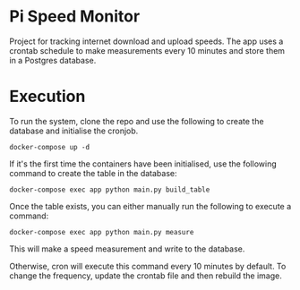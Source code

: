 # Pi Speed Monitor
Project for tracking internet download and upload speeds. The app uses a crontab schedule to make measurements every 10 minutes and store them in a Postgres database.

# Execution  

To run the system, clone the repo and use the following to create the database and initialise the cronjob.

```
docker-compose up -d
```

If it's the first time the containers have been initialised, use the following command to create the table in the database:

```
docker-compose exec app python main.py build_table
```

Once the table exists, you can either manually run the following to execute a command:

```
docker-compose exec app python main.py measure
```

This will make a speed measurement and write to the database. 

Otherwise, cron will execute this command every 10 minutes by default. To change the frequency, update the crontab file and then rebuild the image.
